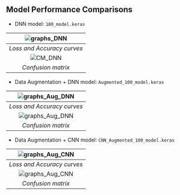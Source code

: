 ## Model Performance Comparisons
- DNN model: `100_model.keras`
  
| ![graphs_DNN](https://github.com/Subhranil2004/handwritten-digit-classification/assets/69036670/426afda3-a2b6-4656-a7dc-d7b64ab2d58d) | 
|:--: | 
| *Loss and Accuracy curves* |
| ![CM_DNN](https://github.com/Subhranil2004/handwritten-digit-classification/assets/69036670/f0f17e2a-457b-4b22-826f-a374e74b6df7) | 
| *Confusion matrix* |

- Data Augmentation + DNN model: `Augmented_100_model.keras`
  
| ![graphs_Aug_DNN](https://github.com/Subhranil2004/handwritten-digit-classification/assets/69036670/361cd800-c8bf-4092-bbca-58dea5a3f0c0) | 
|:--:| 
| *Loss and Accuracy curves* |
| ![graphs_Aug_DNN](https://github.com/Subhranil2004/handwritten-digit-classification/assets/69036670/7d66801d-245c-4b0b-bcd8-642d508f7776)| 
| *Confusion matrix* |

- Data Augmentation + CNN model: `CNN_Augmented_100_model.keras`

| ![graphs_Aug_CNN](https://github.com/Subhranil2004/handwritten-digit-classification/assets/69036670/42b7256f-2d01-4ddd-95f4-bfba5b001423) | 
|:--:| 
| *Loss and Accuracy curves* |
|![graphs_Aug_CNN](https://github.com/Subhranil2004/handwritten-digit-classification/assets/69036670/a38af9b0-e487-4d6a-9503-a65e3012e46b)| 
| *Confusion matrix* |
